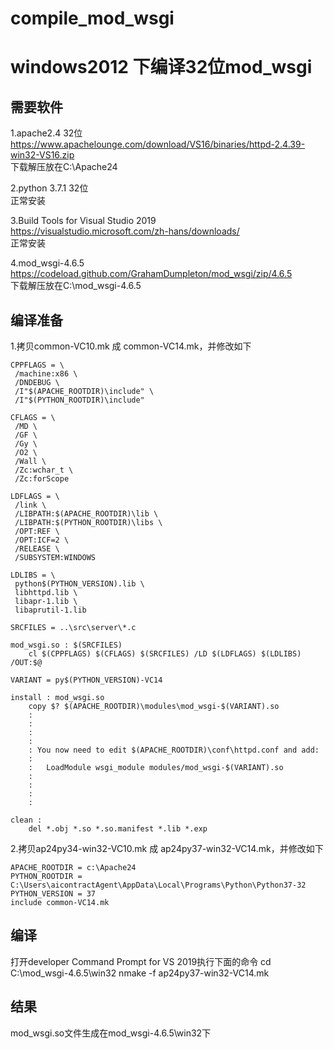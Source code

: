 # compile_mod_wsgi
# windows2012 下编译32位mod_wsgi

## 需要软件

1.apache2.4 32位<br>
https://www.apachelounge.com/download/VS16/binaries/httpd-2.4.39-win32-VS16.zip<br>
下载解压放在C:\Apache24<br>

2.python 3.7.1 32位<br>
正常安装<br>

3.Build Tools for Visual Studio 2019<br>
https://visualstudio.microsoft.com/zh-hans/downloads/<br>
正常安装<br>

4.mod_wsgi-4.6.5<br>
https://codeload.github.com/GrahamDumpleton/mod_wsgi/zip/4.6.5<br>
下载解压放在C:\mod_wsgi-4.6.5<br>

## 编译准备

1.拷贝common-VC10.mk 成 common-VC14.mk，并修改如下

```
CPPFLAGS = \
 /machine:x86 \
 /DNDEBUG \
 /I"$(APACHE_ROOTDIR)\include" \
 /I"$(PYTHON_ROOTDIR)\include"

CFLAGS = \
 /MD \
 /GF \
 /Gy \
 /O2 \
 /Wall \
 /Zc:wchar_t \
 /Zc:forScope

LDFLAGS = \
 /link \
 /LIBPATH:$(APACHE_ROOTDIR)\lib \
 /LIBPATH:$(PYTHON_ROOTDIR)\libs \
 /OPT:REF \
 /OPT:ICF=2 \
 /RELEASE \
 /SUBSYSTEM:WINDOWS

LDLIBS = \
 python$(PYTHON_VERSION).lib \
 libhttpd.lib \
 libapr-1.lib \
 libaprutil-1.lib

SRCFILES = ..\src\server\*.c

mod_wsgi.so : $(SRCFILES)
	cl $(CPPFLAGS) $(CFLAGS) $(SRCFILES) /LD $(LDFLAGS) $(LDLIBS) /OUT:$@

VARIANT = py$(PYTHON_VERSION)-VC14

install : mod_wsgi.so
	copy $? $(APACHE_ROOTDIR)\modules\mod_wsgi-$(VARIANT).so
	:
	:
	:
	:
	: You now need to edit $(APACHE_ROOTDIR)\conf\httpd.conf and add:
	:
	:   LoadModule wsgi_module modules/mod_wsgi-$(VARIANT).so
	:
	:
	:
	:

clean :
	del *.obj *.so *.so.manifest *.lib *.exp
``` 
  
2.拷贝ap24py34-win32-VC10.mk 成 ap24py37-win32-VC14.mk，并修改如下

```
APACHE_ROOTDIR = c:\Apache24
PYTHON_ROOTDIR = C:\Users\aicontractAgent\AppData\Local\Programs\Python\Python37-32
PYTHON_VERSION = 37
include common-VC14.mk
``` 

## 编译

打开developer Command Prompt for VS 2019执行下面的命令
cd C:\mod_wsgi-4.6.5\win32
nmake -f ap24py37-win32-VC14.mk

## 结果

mod_wsgi.so文件生成在mod_wsgi-4.6.5\win32下

